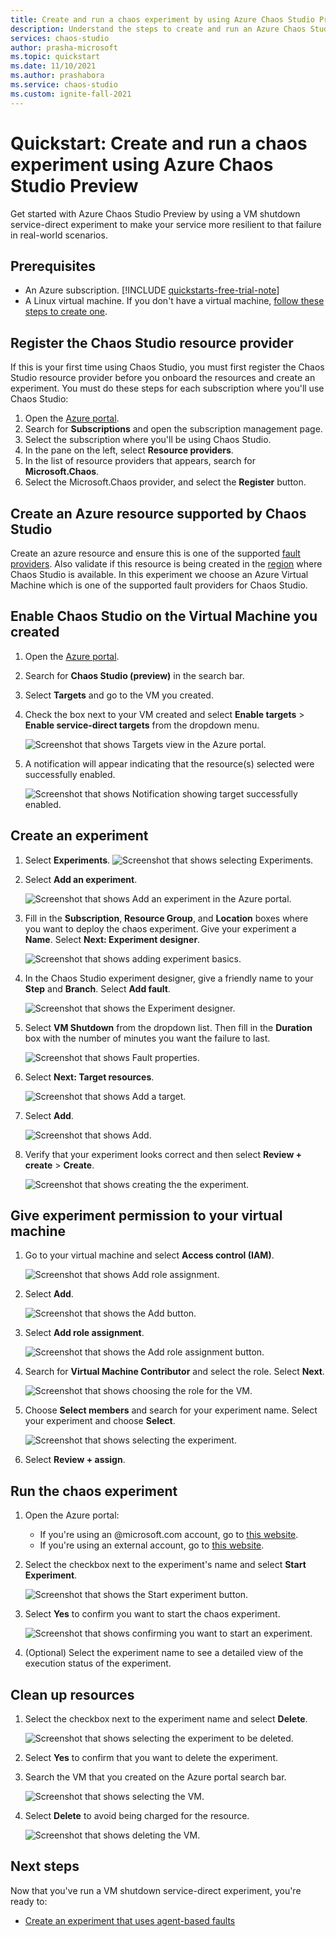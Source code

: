 ```yaml
---
title: Create and run a chaos experiment by using Azure Chaos Studio Preview
description: Understand the steps to create and run an Azure Chaos Studio Preview experiment in 10 minutes.
services: chaos-studio
author: prasha-microsoft
ms.topic: quickstart
ms.date: 11/10/2021
ms.author: prashabora
ms.service: chaos-studio
ms.custom: ignite-fall-2021
---
```

# Quickstart: Create and run a chaos experiment using Azure Chaos Studio Preview
Get started with Azure Chaos Studio Preview by using a VM shutdown service-direct experiment to make your service more resilient to that failure in real-world scenarios.

## Prerequisites
- An Azure subscription. [!INCLUDE [quickstarts-free-trial-note](../../includes/quickstarts-free-trial-note.md)] 
- A Linux virtual machine. If you don't have a virtual machine, [follow these steps to create one](../virtual-machines/linux/quick-create-portal.md).

## Register the Chaos Studio resource provider
If this is your first time using Chaos Studio, you must first register the Chaos Studio resource provider before you onboard the resources and create an experiment. You must do these steps for each subscription where you'll use Chaos Studio:

1. Open the [Azure portal](https://portal.azure.com).
1. Search for **Subscriptions** and open the subscription management page.
1. Select the subscription where you'll be using Chaos Studio.
1. In the pane on the left, select **Resource providers**.
1. In the list of resource providers that appears, search for **Microsoft.Chaos**.
1. Select the Microsoft.Chaos provider, and select the **Register** button.

## Create an Azure resource supported by Chaos Studio

Create an azure resource and ensure this is one of the supported [fault providers](chaos-studio-fault-providers.md). Also validate if this resource is being created in the [region](https://azure.microsoft.com/global-infrastructure/services/?products=chaos-studio) where Chaos Studio is available. In this experiment we choose an Azure Virtual Machine which is one of the supported fault providers for Chaos Studio.

## Enable Chaos Studio on the Virtual Machine you created
1. Open the [Azure portal](https://portal.azure.com).
1. Search for **Chaos Studio (preview)** in the search bar.
1. Select **Targets** and go to the VM you created.

1. Check the box next to your VM created and select **Enable targets** > **Enable service-direct targets** from the dropdown menu.

   ![Screenshot that shows Targets view in the Azure portal.](images/quickstart-virtual-machine-enabled.png)

1. A notification will appear indicating that the resource(s) selected were successfully enabled.
   
   ![Screenshot that shows Notification showing target successfully enabled.](images/tutorial-service-direct-targets-enable-confirm.png)

## Create an experiment

1. Select **Experiments**.
   ![Screenshot that shows selecting Experiments.](images/quickstart-left-experiment.png)

1. Select **Add an experiment**.

   ![Screenshot that shows Add an experiment in the Azure portal.](images/add-an-experiment.png)

1. Fill in the **Subscription**, **Resource Group**, and **Location** boxes where you want to deploy the chaos experiment. Give your experiment a **Name**. Select **Next: Experiment designer**.

   ![Screenshot that shows adding experiment basics.](images/quickstart-service-direct-add-basics.png)

1. In the Chaos Studio experiment designer, give a friendly name to your **Step** and **Branch**. Select **Add fault**.

   ![Screenshot that shows the Experiment designer.](images/quickstart-service-direct-add-designer.png)

1. Select **VM Shutdown** from the dropdown list. Then fill in the **Duration** box with the number of minutes you want the failure to last.

   ![Screenshot that shows Fault properties.](images/quickstart-service-direct-add-fault.png)

1. Select **Next: Target resources**.

   ![Screenshot that shows Add a target.](images/quickstart-service-direct-add-targets.png)

1. Select **Add**.

   ![Screenshot that shows Add.](images/quickstart-add-target.png)

1. Verify that your experiment looks correct and then select **Review + create** > **Create**.

   ![Screenshot that shows creating the the experiment.](images/quickstart-review-and-create.png)

## Give experiment permission to your virtual machine
1. Go to your virtual machine and select **Access control (IAM)**.

   ![Screenshot that shows Add role assignment.](images/quickstart-access-control.png)
1. Select **Add**.

   ![Screenshot that shows the Add button.](images/add.png)

1. Select **Add role assignment**.

   ![Screenshot that shows the Add role assignment button.](images/add-role-assignment.png)

1. Search for **Virtual Machine Contributor** and select the role. Select **Next**.

   ![Screenshot that shows choosing the role for the VM.](images/quickstart-virtual-machine-contributor.png)
1. Choose **Select members** and search for your experiment name. Select your experiment and choose **Select**.

   ![Screenshot that shows selecting the experiment.](images/quickstart-select-experiment-role-assignment.png)

1. Select **Review + assign**.

## Run the chaos experiment

1. Open the Azure portal:
    * If you're using an @microsoft.com account, go to [this website](https://portal.azure.com/?microsoft_azure_chaos_assettypeoptions={%22chaosStudio%22:{%22options%22:%22%22},%22chaosExperiment%22:{%22options%22:%22%22}}&microsoft_azure_chaos=true).
    * If you're using an external account, go to [this website](https://portal.azure.com/?feature.customPortal=false&microsoft_azure_chaos_assettypeoptions={%22chaosStudio%22:{%22options%22:%22%22},%22chaosExperiment%22:{%22options%22:%22%22}}).
1. Select the checkbox next to the experiment's name and select **Start Experiment**.

    ![Screenshot that shows the Start experiment button.](images/quickstart-experiment-start.png)

1. Select **Yes** to confirm you want to start the chaos experiment.

    ![Screenshot that shows confirming you want to start an experiment.](images/start-experiment-confirmation.png)
1. (Optional) Select the experiment name to see a detailed view of the execution status of the experiment.

## Clean up resources

1. Select the checkbox next to the experiment name and select **Delete**.

   ![Screenshot that shows selecting the experiment to be deleted.](images/quickstart-delete-experiment.png)

1. Select **Yes** to confirm that you want to delete the experiment.

1. Search the VM that you created on the Azure portal search bar.

   ![Screenshot that shows selecting the VM.](images/quickstart-cleanup.png)

1. Select **Delete** to avoid being charged for the resource.

   ![Screenshot that shows deleting the VM.](images/quickstart-cleanup-virtual-machine.png)

## Next steps

Now that you've run a VM shutdown service-direct experiment, you're ready to:

- [Create an experiment that uses agent-based faults](chaos-studio-tutorial-agent-based-portal.md)
